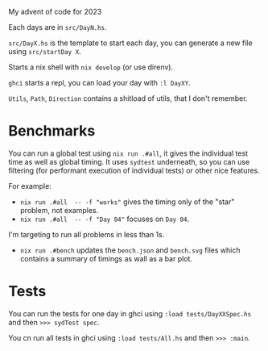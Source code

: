 My advent of code for 2023

Each days are in `src/DayN.hs`.

`src/DayX.hs` is the template to start each day, you can generate a new file using `src/startDay X`.

Starts a nix shell with `nix develop` (or use direnv).

`ghci` starts a repl, you can load your day with `:l DayXY`.

`Utils`, `Path`, `Direction` contains a shitload of utils, that I don't remember.

# Benchmarks

You can run a global test using `nix run .#all`, it gives the individual test time as well as global timing. It uses `sydtest` underneath, so you can use filtering (for performant execution of individual tests) or other nice features.

For example:

- `nix run .#all  -- -f "works"` gives the timing only of the "star"
  problem, not examples.
- `nix run .#all  -- -f "Day 04"` focuses on `Day 04`.

I'm targeting to run all problems in less than 1s.

- `nix run .#bench` updates the `bench.json` and `bench.svg` files which
  contains a summary of timings as wall as a bar plot.

# Tests

You can run the tests for one day in ghci using `:load tests/DayXXSpec.hs` and then `>>> sydTest spec`.

You cn run all tests in ghci using `:load tests/All.hs` and then `>>> :main`.
